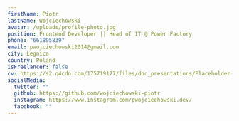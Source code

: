 ```yaml
---
firstName: Piotr
lastName: Wojciechowski
avatar: /uploads/profile-photo.jpg
position: Frontend Developer || Head of IT @ Power Factory
phone: "661895839"
email: pwojciechowski2014@gmail.com
city: Legnica
country: Poland
isFreelancer: false
cv: https://s2.q4cdn.com/175719177/files/doc_presentations/Placeholder-PDF.pdf
socialMedia:
  twitter: ""
  github: https://github.com/wojciechowski-piotr
  instagram: https://www.instagram.com/pwojciechowski.dev/
  facebook: ""
---
```

